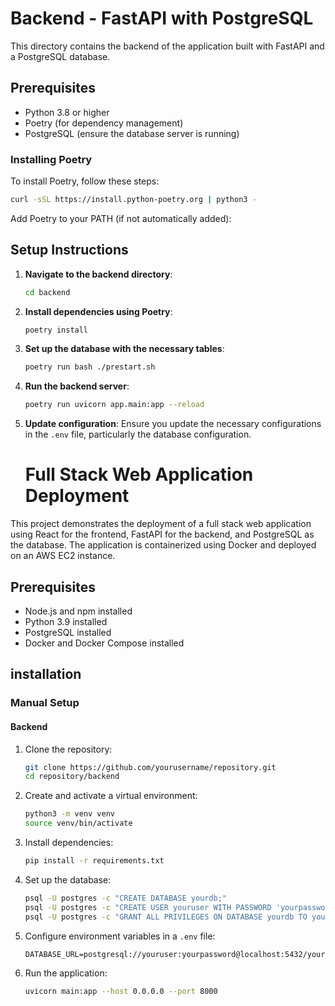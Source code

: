 # Backend - FastAPI with PostgreSQL

This directory contains the backend of the application built with FastAPI and a PostgreSQL database.

## Prerequisites

- Python 3.8 or higher
- Poetry (for dependency management)
- PostgreSQL (ensure the database server is running)

### Installing Poetry

To install Poetry, follow these steps:

```sh
curl -sSL https://install.python-poetry.org | python3 -
```

Add Poetry to your PATH (if not automatically added):

## Setup Instructions

1. **Navigate to the backend directory**:
    ```sh
    cd backend
    ```

2. **Install dependencies using Poetry**:
    ```sh
    poetry install
    ```

3. **Set up the database with the necessary tables**:
    ```sh
    poetry run bash ./prestart.sh
    ```

4. **Run the backend server**:
    ```sh
    poetry run uvicorn app.main:app --reload
    ```

5. **Update configuration**:
   Ensure you update the necessary configurations in the `.env` file, particularly the database configuration.

   # Full Stack Web Application Deployment
This project demonstrates the deployment of a full stack web application using React for the frontend, FastAPI for the backend, and PostgreSQL as the database. The application is containerized using Docker and deployed on an AWS EC2 instance.

## Prerequisites

- Node.js and npm installed
- Python 3.9 installed
- PostgreSQL installed
- Docker and Docker Compose installed

## installation 
### Manual Setup

#### Backend

1. Clone the repository:
    ```sh
    git clone https://github.com/yourusername/repository.git
    cd repository/backend
    ```

2. Create and activate a virtual environment:
    ```sh
    python3 -m venv venv
    source venv/bin/activate
    ```

3. Install dependencies:
    ```sh
    pip install -r requirements.txt
    ```

4. Set up the database:
    ```sh
    psql -U postgres -c "CREATE DATABASE yourdb;"
    psql -U postgres -c "CREATE USER youruser WITH PASSWORD 'yourpassword';"
    psql -U postgres -c "GRANT ALL PRIVILEGES ON DATABASE yourdb TO youruser;"
    ```

5. Configure environment variables in a `.env` file:
    ```env
    DATABASE_URL=postgresql://youruser:yourpassword@localhost:5432/yourdb
    ```

6. Run the application:
    ```sh
    uvicorn main:app --host 0.0.0.0 --port 8000
    ```
